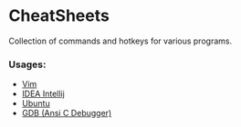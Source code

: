 # CheatSheets
Collection of commands and hotkeys for various programs.
### Usages:
- [Vim](https://github.com/derMacon/CheatSheets/blob/master/VimCommands.md)
- [IDEA Intellij](https://github.com/derMacon/CheatSheets/blob/master/IDEAHotkeys.md)
- [Ubuntu](https://github.com/derMacon/CheatSheets/blob/master/UbuntuCommands.md)
- [GDB (Ansi C Debugger)](https://github.com/derMacon/CheatSheets/blob/master/GDB_DebuggerGuide.md)
